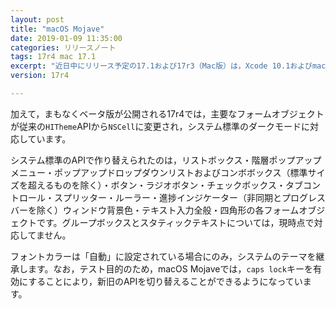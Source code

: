 ```yaml
---
layout: post
title: "macOS Mojave"
date: 2019-01-09 11:35:00
categories: リリースノート
tags: 17r4 mac 17.1
excerpt: "近日中にリリース予定の17.1および17r3（Mac版）は，Xcode 10.1およびmacOS 10.14 SDKがコンパイルに使用されています。これにより，macOS Mojaveでウィンドウリサイズ時に発生する『ちらつき』現象が解消されています。"
version: 17r4

---
```


加えて，まもなくベータ版が公開される17r4では，主要なフォームオブジェクトが従来の``HITheme``APIから``NSCell``に変更され，システム標準のダークモードに対応しています。

システム標準のAPIで作り替えられたのは，リストボックス・階層ポップアップメニュー・ポップアップドロップダウンリストおよびコンボボックス（標準サイズを超えるものを除く）・ボタン・ラジオボタン・チェックボックス・タブコントロール・スプリッター・ルーラー・進捗インジケーター（非同期とプログレスバーを除く）ウィンドウ背景色・テキスト入力全般・四角形の各フォームオブジェクトです。グループボックスとスタティックテキストについては，現時点で対応してません。

フォントカラーは「自動」に設定されている場合にのみ，システムのテーマを継承します。なお，テスト目的のため，macOS Mojaveでは，``caps lock``キーを有効にすることにより，新旧のAPIを切り替えることができるようになっています。
